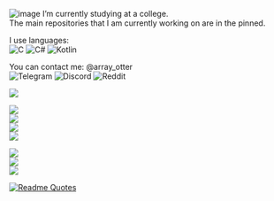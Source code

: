 ![image](https://github.com/OtterUnderwater/OtterUnderwater/assets/130929560/d96a4794-a7c3-4cfa-85f0-ed770f8e4aad)
I’m currently studying at a college.  
The main repositories that I am currently working on are in the pinned.  

I use languages:  
![C](https://img.shields.io/badge/c-%2300599C.svg?style=for-the-badge&logo=c&logoColor=white)
![C#](https://img.shields.io/badge/c%23-%23239120.svg?style=for-the-badge&logo=csharp&logoColor=white)
![Kotlin](https://img.shields.io/badge/kotlin-%237F52FF.svg?style=for-the-badge&logo=kotlin&logoColor=white)

You can contact me: @array_otter  
![Telegram](https://img.shields.io/badge/Telegram-2CA5E0?style=for-the-badge&logo=telegram&logoColor=white)
![Discord](https://img.shields.io/badge/Discord-%235865F2.svg?style=for-the-badge&logo=discord&logoColor=white)
![Reddit](https://img.shields.io/badge/Reddit-FF4500?style=for-the-badge&logo=reddit&logoColor=white)  


![](https://komarev.com/ghpvc/?username=OtterUnderwater)    

![](https://visitcount.itsvg.in/api?id=OtterUnderwater&color=3&icon=0)    
![](https://visitcount.itsvg.in/api?id=OtterUnderwater&color=3&icon=5)  
![](https://visitcount.itsvg.in/api?id=OtterUnderwater&color=8&icon=0)     
![](https://visitcount.itsvg.in/api?id=OtterUnderwater&color=8&icon=5)    

![](https://visitcount.itsvg.in/api?id=OtterUnderwater&color=3&icon=0&label=View%20Count)    
![](https://visitcount.itsvg.in/api?id=OtterUnderwater&color=8&icon=0&label=View%20Count)    
![](https://visitcount.itsvg.in/api?id=OtterUnderwater&color=8&icon=5&label=View%20Count)   


[![Readme Quotes](https://quotes-github-readme.vercel.app/api?type=horizontal&theme=dark)](https://github.com/piyushsuthar/github-readme-quotes)  
